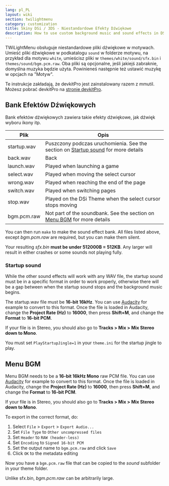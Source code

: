 ```yaml
---
lang: pl_PL
layout: wiki
section: twilightmenu
category: customization
title: Skiny DSi / 3DS - Niestandardowe Efekty Dźwiękowe
description: How to use custom background music and sound effects in DSi and 3DS skins for TWiLight Menu++
---
```


TWiLightMenu obsługuje niestandardowe pliki dźwiękowe w motywach. Umieść pliki dźwiękowe w podkatalogu `sound` w folderze motywu, na przykład dla motywu `white`, umieścisz pliki w `themes/white/sound/sfx.bin` i `themes/sound/bgm.pcm.raw`. Oba pliki są opcjonalne, jeśli jakiejś zabraknie, domyślna muzyka będzie użyta. Powinieneś następnie też ustawić muzykę w opcjach na "Motyw".

Te instrukcje zakładają, że devkitPro jest zainstalowany razem z mmutil. Możesz pobrać devkitPro na [stronie devkitPro](https://devkitpro.org/wiki/Getting_Started).

## Bank Efektów Dźwiękowych
Bank efektów dźwiękowych zawiera takie efekty dźwiękowe, jak dźwięk wyboru ikony itp.

| Plik        | Opis                                                                                                |
| ----------- | --------------------------------------------------------------------------------------------------- |
| startup.wav | Puszczony podczas uruchomienia. See the section on [Startup sound](#startup-sound) for more details |
| back.wav    | Back                                                                                                |
| launch.wav  | Played when launching a game                                                                        |
| select.wav  | Played when moving the select cursor                                                                |
| wrong.wav   | Played when reaching the end of the page                                                            |
| switch.wav  | Played when switching pages                                                                         |
| stop.wav    | Played on the DSi Theme when the select cursor stops moving                                         |
| bgm.pcm.raw | Not part of the soundbank. See the section on [Menu BGM](#menu-bgm) for more details                |

You can then run `make` to make the sound effect bank. All files listed above, except *bgm.pcm.raw* are required, but you can make them silent.

Your resulting *sfx.bin* **must be under 512000B = 512KB**. Any larger will result in either crashes or some sounds not playing fully.

### Startup sound
While the other sound effects will work with any WAV file, the startup sound must be in a specific format in order to work properly, otherwise there will be a gap between when the startup sound stops and the background music begins.

The startup.wav file must be **16-bit 16kHz**. You can use [Audacity](https://www.audacityteam.org/download/) for example to convert to this format. Once the file is loaded in Audacity, change the **Project Rate (Hz)** to **16000**, then press **Shift+M**, and change the **Format** to **16-bit PCM**.

If your file is in Stereo, you should also go to **Tracks > Mix > Mix Stereo down to Mono**.

You must set `PlayStartupJingle=1` in your `theme.ini` for the startup jingle to play.


## Menu BGM

Menu BGM needs to be a **16-bit 16kHz Mono** raw PCM file. You can use [Audacity](https://www.audacityteam.org/download/) for example to convert to this format. Once the file is loaded in Audacity, change the **Project Rate (Hz)** to **16000**, then press **Shift+M**, and change the **Format** to **16-bit PCM**.

If your file is in Stereo, you should also go to **Tracks > Mix > Mix Stereo down to Mono**.

To export in the correct format, do:
1. Select `File` > `Export` > `Export Audio...`
1. Set `File Type` to `Other uncompressed files`
1. Set `Header` to `RAW (header-less)`
1. Set `Encoding` to `Signed 16-bit PCM`
1. Set the output name to `bgm.pcm.raw` and click `Save`
1. Click `OK` to the metadata editing

Now you have a `bgm.pcm.raw` file that can be copied to the *sound* subfolder in your theme folder.

Unlike sfx.bin, *bgm.pcm.raw* can be arbitrarily large.
